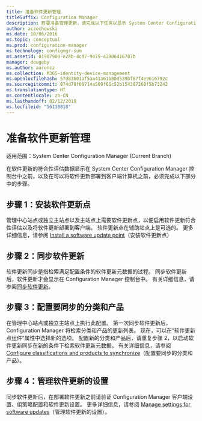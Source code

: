 ```yaml
---
title: 准备软件更新管理
titleSuffix: Configuration Manager
description: 若要准备管理更新，请完成以下任务以显示 System Center Configuration Manager 控制台中的符合性评估数据。
author: aczechowski
ms.date: 10/06/2016
ms.topic: conceptual
ms.prod: configuration-manager
ms.technology: configmgr-sum
ms.assetid: 01907900-e28b-4cd7-9479-42906416707b
manager: dougeby
ms.author: aaroncz
ms.collection: M365-identity-device-management
ms.openlocfilehash: 57d83601af5aa41a61b80d539bf87f4e9616792c
ms.sourcegitcommit: 874d78f08714a509f61c52b154387268f5b73242
ms.translationtype: HT
ms.contentlocale: zh-CN
ms.lasthandoff: 02/12/2019
ms.locfileid: "56138018"
---
```

# <a name="prepare-for-software-updates-management"></a>准备软件更新管理

适用范围：System Center Configuration Manager (Current Branch)

在软件更新的符合性评估数据显示在 System Center Configuration Manager 控制台中之前，以及在可以将软件更新部署到客户端计算机之前，必须完成以下部分中的步骤。

## <a name="step-1-install-a-software-update-point"></a>步骤 1：安装软件更新点  
管理中心站点或独立主站点以及主站点上需要软件更新点，以便启用软件更新符合性评估以及将软件更新部署到客户端。 软件更新点在辅助站点上是可选的。 更多详细信息，请参阅 [Install a software update point](install-a-software-update-point.md)（安装软件更新点）  

## <a name="step-2-synchronize-software-updates"></a>步骤 2：同步软件更新
软件更新同步是指检索满足配置条件的软件更新元数据的过程。 同步软件更新后，软件更新才会显示在 Configuration Manager 控制台中。 有关详细信息，请参阅[同步软件更新](synchronize-software-updates.md)。   

## <a name="step-3-configure-classifications-and-products-to-synchronize"></a>步骤 3：配置要同步的分类和产品
在管理中心站点或独立主站点上执行此配置。 第一次同步软件更新后，Configuration Manager 将检索分类和产品的更新列表。 现在，可以在“软件更新点组件”属性中选择新的选项。 配置新的分类和产品后，请重复步骤 2，以启动软件更新同步在新的条件下检索软件更新元数据。 有关详细信息，请参阅 [Configure classifications and products to synchronize](configure-classifications-and-products.md)（配置要同步的分类和产品）。

## <a name="step-4-manage-settings-for-software-updates"></a>步骤 4：管理软件更新的设置
同步软件更新后，在部署软件更新之前请验证 Configuration Manager 客户端设置、组策略配置和软件更新设置。 更多详细信息，请参阅 [Manage settings for software updates](manage-settings-for-software-updates.md)（管理软件更新的设置）。
